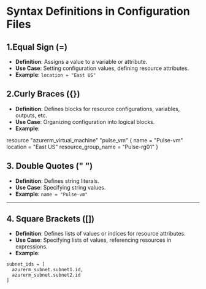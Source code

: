 # Syntax Definitions in Configuration Files

## 1.Equal Sign (=)

- **Definition**: Assigns a value to a variable or attribute.
- **Use Case**: Setting configuration values, defining resource attributes.
- **Example**: `location = "East US"`

## 2.Curly Braces ({})

- **Definition**: Defines blocks for resource configurations, variables, outputs, etc.
- **Use Case**: Organizing configuration into logical blocks.
- **Example**:

resource "azurerm_virtual_machine" "pulse_vm" {
  name                  = "Pulse-vm"
  location              = "East US"
  resource_group_name   = "Pulse-rg01"
}

## 3. Double Quotes (" ")

- **Definition**: Defines string literals.
- **Use Case**: Specifying string values.
- **Example**: `name = "Pulse-vm"`

---

## 4. Square Brackets ([])

- **Definition**: Defines lists of values or indices for resource attributes.
- **Use Case**: Specifying lists of values, referencing resources in expressions.
- **Example**:

```hcl
subnet_ids = [
  azurerm_subnet.subnet1.id,
  azurerm_subnet.subnet2.id
]
